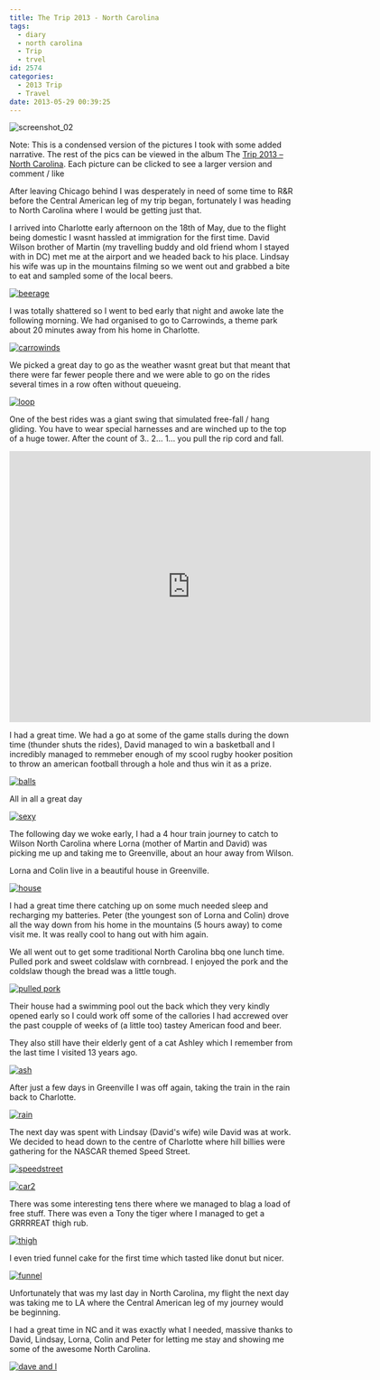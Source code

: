 ```yaml
---
title: The Trip 2013 - North Carolina
tags:
  - diary
  - north carolina
  - Trip
  - trvel
id: 2574
categories:
  - 2013 Trip
  - Travel
date: 2013-05-29 00:39:25
---
```


![screenshot_02](https://mikecann.co.uk/wp-content/uploads/2013/05/screenshot_021.png)

Note: This is a condensed version of the pictures I took with some added narrative. The rest of the pics can be viewed in the album The [Trip 2013 – North Carolina](https://www.facebook.com/media/set/?set=a.10151666149991031.1073741833.593661030&type=3). Each picture can be clicked to see a larger version and comment / like

After leaving Chicago behind I was desperately in need of some time to R&R before the Central American leg of my trip began, fortunately I was heading to North Carolina where I would be getting just that. 

I arrived into Charlotte early afternoon on the 18th of May, due to the flight being domestic I wasnt hassled at immigration for the first time. David Wilson brother of Martin (my travelling buddy and old friend whom I stayed with in DC) met me at the airport and we headed back to his place. Lindsay his wife was up in the mountains filming so we went out and grabbed a bite to eat and sampled some of the local beers.

[![beerage](https://mikecann.co.uk/wp-content/uploads/2013/05/beerage.jpg)](https://www.facebook.com/photo.php?fbid=10151666150191031&amp;set=a.10151666149991031.1073741833.593661030&amp;type=3&amp;theater)

I was totally shattered so I went to bed early that night and awoke late the following morning. We had organised to go to Carrowinds, a theme park about 20 minutes away from his home in Charlotte.

[![carrowinds](https://mikecann.co.uk/wp-content/uploads/2013/05/carrowinds.jpg)](https://www.facebook.com/photo.php?fbid=10151666150181031&amp;set=a.10151666149991031.1073741833.593661030&amp;type=3&amp;theater)

We picked a great day to go as the weather wasnt great but that meant that there were far fewer people there and we were able to go on the rides several times in a row often without queueing.

[![loop](https://mikecann.co.uk/wp-content/uploads/2013/05/loop.jpg)](https://www.facebook.com/photo.php?fbid=10151666150186031&amp;set=a.10151666149991031.1073741833.593661030&amp;type=3&amp;theater)

One of the best rides was a giant swing that simulated free-fall / hang gliding. You have to wear special harnesses and are winched up to the top of a huge tower. After the count of 3.. 2... 1... you pull the rip cord and fall.

<iframe width="640" height="480" src="https://www.youtube.com/embed/tuS-caaUeKI" frameborder="0" allowfullscreen></iframe>

I had a great time. We had a go at some of the game stalls during the down time (thunder shuts the rides), David managed to win a basketball and I incredibly managed to remmeber enough of my scool rugby hooker position to throw an american football through a hole and thus win it as a prize.

[![balls](https://mikecann.co.uk/wp-content/uploads/2013/05/balls.jpg)](https://www.facebook.com/photo.php?fbid=10151666150646031&amp;set=a.10151666149991031.1073741833.593661030&amp;type=3&amp;theater)

All in all a great day

[![sexy](https://mikecann.co.uk/wp-content/uploads/2013/05/sexy.jpg)](https://www.facebook.com/photo.php?fbid=10151666150636031&amp;set=a.10151666149991031.1073741833.593661030&amp;type=3&amp;theater)

The following day we woke early, I had a 4 hour train journey to catch to Wilson North Carolina where Lorna (mother of Martin and David) was picking me up and taking me to Greenville, about an hour away from Wilson. 

Lorna and Colin live in a beautiful house in Greenville.

[![house](https://mikecann.co.uk/wp-content/uploads/2013/05/house.jpg)](https://www.facebook.com/photo.php?fbid=10151666150866031&amp;set=a.10151666149991031.1073741833.593661030&amp;type=3&amp;theater)

I had a great time there catching up on some much needed sleep and recharging my batteries. Peter (the youngest son of Lorna and Colin) drove all the way down from his home in the mountains (5 hours away) to come visit me. It was really cool to hang out with him again. 

We all went out to get some traditional North Carolina bbq one lunch time. Pulled pork and sweet coldslaw with cornbread. I enjoyed the pork and the coldslaw though the bread was a little tough.

[![pulled pork](https://mikecann.co.uk/wp-content/uploads/2013/05/pulled-pork.jpg)](https://www.facebook.com/photo.php?fbid=10151666150686031&amp;set=a.10151666149991031.1073741833.593661030&amp;type=3&amp;theater)

Their house had a swimming pool out the back which they very kindly opened early so I could work off some of the callories I had accrewed over the past coupple of weeks of (a little too) tastey American food and beer. 

They also still have their elderly gent of a cat Ashley which I remember from the last time I visited 13 years ago.

[![ash](https://mikecann.co.uk/wp-content/uploads/2013/05/ash.jpg)](https://www.facebook.com/photo.php?fbid=10151666150891031&amp;set=a.10151666149991031.1073741833.593661030&amp;type=3&amp;theater)

After just a few days in Greenville I was off again, taking the train in the rain back to Charlotte.

[![rain](https://mikecann.co.uk/wp-content/uploads/2013/05/rain.jpg)](https://www.facebook.com/photo.php?fbid=10151666151061031&amp;set=a.10151666149991031.1073741833.593661030&amp;type=3&amp;theater)

The next day was spent with Lindsay (David's wife) wile David was at work. We decided to head down to the centre of Charlotte where hill billies were gathering for the NASCAR themed Speed Street.

[![speedstreet](https://mikecann.co.uk/wp-content/uploads/2013/05/speedstreet.jpg)](https://www.facebook.com/photo.php?fbid=10151666151256031&amp;set=a.10151666149991031.1073741833.593661030&amp;type=3&amp;theater)

[![car2](https://mikecann.co.uk/wp-content/uploads/2013/05/car2.jpg)](https://www.facebook.com/photo.php?fbid=10151666151291031&amp;set=a.10151666149991031.1073741833.593661030&amp;type=3&amp;theater)

There was some interesting tens there where we managed to blag a load of free stuff. There was even a Tony the tiger where I managed to get a GRRRREAT thigh rub.

[![thigh](https://mikecann.co.uk/wp-content/uploads/2013/05/thigh.jpg)](https://www.facebook.com/photo.php?fbid=10151666151776031&amp;set=a.10151666149991031.1073741833.593661030&amp;type=3&amp;theater)

I even tried funnel cake for the first time which tasted like donut but nicer.

[![funnel](https://mikecann.co.uk/wp-content/uploads/2013/05/funnel.jpg)](https://www.facebook.com/photo.php?fbid=10151666151836031&amp;set=a.10151666149991031.1073741833.593661030&amp;type=3&amp;theater)

Unfortunately that was my last day in North Carolina, my flight the next day was taking me to LA where the Central American leg of my journey would be beginning. 

I had a great time in NC and it was exactly what I needed, massive thanks to David, Lindsay, Lorna, Colin and Peter for letting me stay and showing me some of the awesome North Carolina.

[![dave and l](https://mikecann.co.uk/wp-content/uploads/2013/05/dave-and-l.jpg)](https://www.facebook.com/photo.php?fbid=10151666152016031&amp;set=a.10151666149991031.1073741833.593661030&amp;type=3&amp;theater)